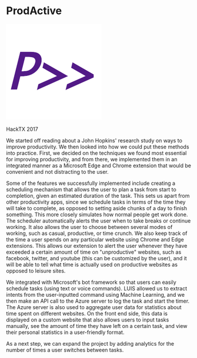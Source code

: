 # ProdActive

![ProdActive Logo](https://raw.githubusercontent.com/pranaynaki/ProdActive/master/chromeExtension/logo.png "ProdActive Logo")

HackTX 2017

We started off reading about a John Hopkins' research study on ways to improve productivity. We then looked into how we could put these methods into practice. First, we decided on the techniques we found most essential for improving productivity, and from there, we implemented them in an integrated manner as a Microsoft Edge and Chrome extension that would be convenient and not distracting to the user.

Some of the features we successfully implemented include creating a scheduling mechanism that allows the user to plan a task from start to completion, given an estimated duration of the task. This sets us apart from other productivity apps, since we schedule tasks in terms of the time they will take to complete, as opposed to setting aside chunks of a day to finish something. This more closely simulates how normal people get work done. The scheduler automatically alerts the user when to take breaks or continue working. It also allows the user to choose between several modes of working, such as casual, productive, or time crunch. We also keep track of the time a user spends on any particular website using Chrome and Edge extensions. This allows our extension to alert the user whenever they have exceeded a certain amount of time on "unproductive" websites, such as facebook, twitter, and youtube (this can be customized by the user), and it will be able to tell what time is actually used on productive websites as opposed to leisure sites.

We integrated with Microsoft's bot framework so that users can easily schedule tasks (using text or voice commands). LUIS allowed us to extract intents from the user-inputted command using Machine Learning, and we then make an API call to the Azure server to log the task and start the timer. The Azure server is also used to aggregate user data for statistics about time spent on different websites. On the front end side, this data is displayed on a custom website that also allows users to input tasks manually, see the amount of time they have left on a certain task, and view their personal statistics in a user-friendly format.

As a next step, we can expand the project by adding analytics for the number of times a user switches between tasks.
